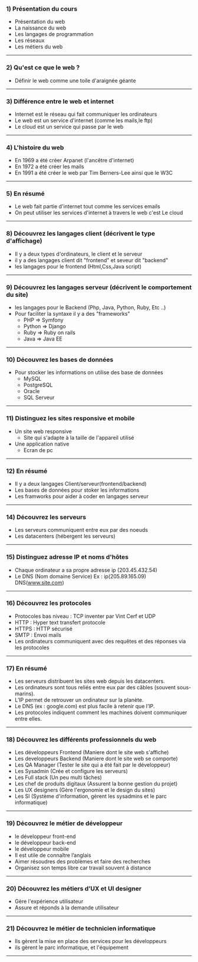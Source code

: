 ### 1) Présentation du cours
* Présentation du web
* La naissance du web
* Les langages de programmation
* Les réseaux
* Les métiers du web
***
### 2) Qu'est ce que le web ?
* Définir le web comme une toile d'araignée géante
***
### 3) Différence entre le web et internet
* Internet est le réseau qui fait communiquer les ordinateurs
* Le web est un service d'internet (comme les mails,le ftp)
* Le cloud est un service qui passe par le web
***
### 4) L'histoire du web
* En 1969 a été créer Arpanet (l'ancêtre d'internet)
* En 1972 a été créer les mails
* En 1991 a été créer le web par Tim Berners-Lee ainsi que le W3C
***
### 5) En résumé 
* Le web fait partie d'internet tout comme les services emails
* On peut utiliser les services d'internet à travers le web c'est Le cloud
***
### 8) Découvrez les langages client (décrivent le type d'affichage)
* Il y a deux types d'ordinateurs, le client et le serveur
* il y a des langages client dit "frontend" et seveur dit "backend"
* les langages pour le frontend (Html,Css,Java script)
***
### 9) Découvrez les langages serveur (décrivent le comportement du site)
* les langages pour le Backend (Php, Java, Python, Ruby, Etc ..)
* Pour faciliter la syntaxe il y a des "frameworks"
    * PHP => Symfony
    * Python => Django
    * Ruby => Ruby on rails
    * Java => Java EE
***
### 10) Découvrez les bases de données
* Pour stocker les informations on utilise des base de données
    * MySQL
    * PostgreSQL
    * Oracle
    * SQL Serveur
***
### 11) Distinguez les sites responsive et mobile
* Un site web responsive
    * Site qui s'adapte à la taille de l'appareil utilisé
* Une application native
    * Ecran de pc
***
### 12) En résumé
* Il y a deux langages Client/serveur(frontend/backend)
* Les bases de données pour stoker les informations
* Les framworks pour aider à coder en langages serveur
***
### 14) Découvrez les serveurs
* Les serveurs communiquent entre eux par des noeuds
* Les datacenters (hébergent les serveurs)
***
### 15) Distinguez adresse IP et noms d'hôtes
* Chaque ordinateur a sa propre adresse ip (203.45.432.54)
* Le DNS (Nom domaine Service) Ex : ip(205.89.165.09) DNS(www.site.com)
***
### 16) Découvrez les protocoles
* Protocoles bas niveau : TCP inventer par Vint Cerf et UDP
* HTTP : Hyper text transfert protocole
* HTTPS : HTTP sécurisé
* SMTP : Envoi mails
* Les ordinateurs communiquent avec des requêtes et des réponses via les protocoles
***
### 17) En résumé
* Les serveurs distribuent les sites web depuis les datacenters.
* Les ordinateurs sont tous reliés entre eux par des câbles (souvent sous-marins).
* L’IP permet de retrouver un ordinateur sur la planète.
* Le DNS (ex : google.com) est plus facile à retenir que l’IP.
* Les protocoles indiquent comment les machines doivent communiquer entre elles.
***
### 18) Découvrez les différents professionnels du web
* Les développeurs Frontend (Maniere dont le site web s'affiche)
* Les developpeurs Backend (Maniere dont le site web se comporte)
* Les QA Manager (Tester le site qui a été fait par le développeur)
* Les Sysadmin (Crée et configure les serveurs)
* Les Full stack (Un peu multi tâches)
* Les chef de produits digitaux (Assurent la bonne gestion du projet)
* Les UX designers (Gère l'ergonomie et le design du sites)
* Les SI (Système d'information, gèrent les sysadmins et le parc informatique)
***
### 19) Découvrez le métier de développeur
* le développeur front-end
* le développeur back-end
* le développeur mobile
* Il est utile de connaître l’anglais
* Aimer résoudres des problèmes et faire des recherches
* Organisez son temps libre car travail souvent à distance
***
### 20) Découvrez les métiers d’UX et UI designer
* Gère l'expérience utilisateur
* Assure et réponds à la demande utilisateur
***
### 21) Découvrez le métier de technicien informatique
* Ils gèrent la mise en place des services pour les développeurs
* ils gèrent le parc informatique, et l'équipement
***